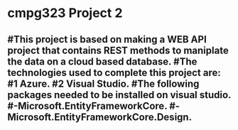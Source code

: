 # cmpg323 Project 2
#This project is based on making a WEB API project that contains REST methods to maniplate the data on a cloud based database.
#The technologies used to complete this project are:
#1 Azure.
#2 Visual Studio.
#The following packages needed to be installed on visual studio.
#-Microsoft.EntityFrameworkCore.
#-Microsoft.EntityFrameworkCore.Design.
-


